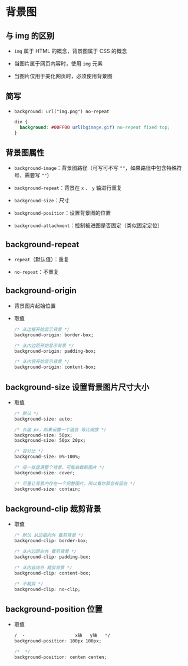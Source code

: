 # 背景图

## 与 img 的区别

+ `img` 属于 HTML 的概念，背景图属于 CSS 的概念

+ 当图片属于网页内容时，使用 `img` 元素

+ 当图片仅用于美化网页时，必须使用背景图

## 简写

+ `background: url("img.png") no-repeat`

    ```css
    div {
      background: #00FF00 url(bgimage.gif) no-repeat fixed top;
    }
    ```

## 背景图属性

+ `background-image`：背景图路径（可写可不写 `""`，如果路径中包含特殊符号，需要写 `""`）

+ `background-repeat`：背景在 `x` 、 `y` 轴进行重复

+ `background-size`：尺寸

+ `background-position`：设置背景图的位置

+ `background-attachment`：控制被进图是否固定（类似固定定位）

## background-repeat

+ `repeat`（默认值）：重复

+ `no-repeat`：不重复

## background-origin

+ 背景图片起始位置

+ 取值

    ```css
    /* 从边框开始显示背景 */
    background-origin: border-box;

    /* 从内边距开始显示背景 */
    background-origin: padding-box;

    /* 从内容开始显示背景 */
    background-origin: content-box;
    ```

## background-size 设置背景图片尺寸大小

+ 取值

    ```css
    /* 默认 */
    background-size: auto;

    /* 长度 px，如果设置一个值会 等比缩放 */
    background-size: 50px;
    background-size: 50px 20px;

    /* 百分比 */
    background-size: 0%~100%;

    /* 用一张盘满整个背景，可能会截断图片 */
    background-size: cover;

    /* 尽量让背景内存在一个完整图片，所以看你那会有留白 */
    background-size: contain;
    ```

## background-clip 裁剪背景

+ 取值

    ```css
    /* 默认 从边框向外 裁剪背景 */
    background-clip: border-box;

    /* 从内边距向外 裁剪背景 */
    background-clip: padding-box;

    /* 从内容向外 裁剪背景 */
    background-clip: content-box;

    /* 不裁剪 */
    background-clip: no-clip;
    ```

## background-position 位置

+ 取值

    ```css
    /  -                   x轴   y轴   */
    background-position: 100px 100px;

    /*  */
    background-position: centen centen;
    ```
